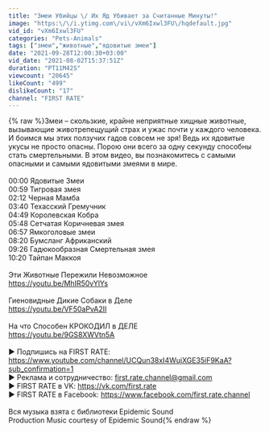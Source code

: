 ```yaml
---
title: "Змеи Убийцы \/ Их Яд Убивает за Считанные Минуты!"
image: "https:\/\/i.ytimg.com\/vi\/vXm6Ixwl3FU\/hqdefault.jpg"
vid_id: "vXm6Ixwl3FU"
categories: "Pets-Animals"
tags: ["змеи","животные","ядовитые змеи"]
date: "2021-09-28T12:00:30+03:00"
vid_date: "2021-08-02T15:37:51Z"
duration: "PT11M42S"
viewcount: "20645"
likeCount: "499"
dislikeCount: "17"
channel: "FIRST RATE"
---
```

{% raw %}Змеи – скользкие, крайне неприятные хищные животные, вызывающие животрепещущий страх и ужас почти у каждого человека. И боимся мы этих ползучих гадов совсем не зря! Ведь их ядовитые укусы не просто опасны. Порою они всего за одну секунду способны стать смертельными. В этом видео, вы познакомитесь с самыми опасными и самыми ядовитыми змеями в мире.<br /><br />00:00 Ядовитые Змеи<br />00:59 Тигровая змея<br />02:12 Черная Мамба<br />03:40 Техасский Гремучник<br />04:49 Королевская Кобра<br />05:48 Сетчатая Коричневая змея<br />06:57 Ямкоголовые змеи<br />08:20 Бумсланг Африканский<br />09:26 Гадюкообразная Смертельная змея<br />10:20 Тайпан Маккоя<br /><br />Эти Животные Пережили Невозможное<br /><a rel="nofollow" target="blank" href="https://youtu.be/MhIR50vYlYs">https://youtu.be/MhIR50vYlYs</a><br /><br />Гиеновидные Дикие Собаки в Деле<br /><a rel="nofollow" target="blank" href="https://youtu.be/VF50aPvA2II">https://youtu.be/VF50aPvA2II</a><br /><br />На что Способен КРОКОДИЛ в ДЕЛЕ<br /><a rel="nofollow" target="blank" href="https://youtu.be/9GS8XWVtn5A">https://youtu.be/9GS8XWVtn5A</a><br /><br />► Подпишись на FIRST RATE: <a rel="nofollow" target="blank" href="https://www.youtube.com/channel/UCQun38xI4WujXGE35iF9KaA?sub_confirmation=1">https://www.youtube.com/channel/UCQun38xI4WujXGE35iF9KaA?sub_confirmation=1</a><br />► Реклама и сотрудничество: first.rate.channel@gmail.com<br />► FIRST RATE в VK: <a rel="nofollow" target="blank" href="https://vk.com/first.rate">https://vk.com/first.rate</a><br />► FIRST RATE в Facebook: <a rel="nofollow" target="blank" href="https://www.facebook.com/first.rate.channel">https://www.facebook.com/first.rate.channel</a><br /><br />Вся музыка взята с библиотеки Epidemic Sound<br />Production Music courtesy of Epidemic Sound{% endraw %}
